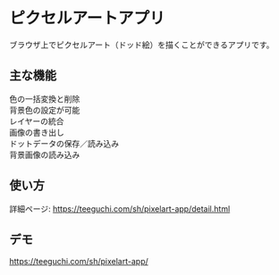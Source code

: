 # ピクセルアートアプリ  
ブラウザ上でピクセルアート（ドッド絵）を描くことができるアプリです。  

## 主な機能
色の一括変換と削除  
背景色の設定が可能  
レイヤーの統合  
画像の書き出し  
ドットデータの保存／読み込み  
背景画像の読み込み

## 使い方
詳細ページ: https://teeguchi.com/sh/pixelart-app/detail.html  

## デモ
https://teeguchi.com/sh/pixelart-app/  
